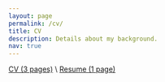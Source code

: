 ```yaml
---
layout: page
permalink: /cv/
title: CV
description: Details about my background.
nav: true
---
```

[CV (3 pages)](/assets/pdf/cv_pulkit_madaan.pdf) \\
[Resume (1 page)](/assets/pdf/resume_pulkit_madaan.pdf)
